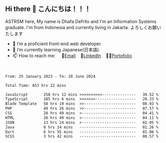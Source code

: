 ## Hi there 👋 こんにちは！！！
ASTRSM here, My name is Dhafa Defrito and I'm an Information Systems graduate. I'm from Indonesia and currently living in Jakarta. よろしくお願いたします

- 🔭 I’m a proficient front-end web developer.
- 🌱 I’m currently learning Japanese(日本語).
- 📫 How to reach me: &nbsp;&nbsp;&nbsp;&nbsp;📧[Email](ddefrito@gmail.com)&nbsp;&nbsp;&nbsp;&nbsp;💼[LinkedIn](https://www.linkedin.com/in/dhafa-defrita-rama-yudistira-9357a9229/)&nbsp;&nbsp;&nbsp;&nbsp;👨‍🎨[Portofolio](https://ddefrito.vercel.app/)
<br>
<!-- <p align="left">
<a href="https://github.com/ASTRSM">
  <img height="180em" src="https://github-readme-stats-eight-theta.vercel.app/api?username=ASTRSM&show_icons=true&theme=dracula&include_all_commits=true&count_private=true"/>
  <img height="180em" src="https://github-readme-stats-eight-theta.vercel.app/api/top-langs/?username=ASTRSM&layout=compact&langs_count=8&theme=dracula"/>
</a>
</p> -->

<!--START_SECTION:waka-->

```txt
From: 25 January 2023 - To: 20 June 2024

Total Time: 653 hrs 22 mins

JavaScript       258 hrs 12 mins >>>>>>>>>>---------------   39.52 %
TypeScript       185 hrs 6 mins  >>>>>>>------------------   28.33 %
Blade Template   58 hrs 19 mins  >>-----------------------   08.93 %
PHP              49 hrs 26 mins  >>-----------------------   07.57 %
CSS              28 hrs 49 mins  >------------------------   04.41 %
HTML             26 hrs 49 mins  >------------------------   04.11 %
JSON             13 hrs 24 mins  >------------------------   02.05 %
Java             8 hrs 14 mins   -------------------------   01.26 %
Dart             6 hrs 55 mins   -------------------------   01.06 %
SCSS             3 hrs 42 mins   -------------------------   00.57 %
```

<!--END_SECTION:waka-->
